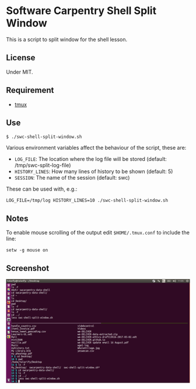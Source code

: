 # Software Carpentry Shell Split Window

This is a script to split window for the shell lesson.

## License

Under MIT.

## Requirement

-   [tmux](https://tmux.github.io/)

## Use

~~~
$ ./swc-shell-split-window.sh
~~~

Various environment variables affect the behaviour of the script, these are:

 * `LOG_FILE`:      The location where the log file will be stored (default: /tmp/swc-split-log-file)
 * `HISTORY_LINES`: How many lines of history to be shown (default: 5)
 * `SESSION`:       The name of the session (default: swc)

These can be used with, e.g.:

    LOG_FILE=/tmp/log HISTORY_LINES=10 ./swc-shell-split-window.sh

## Notes

To enable mouse scrolling of the output edit `$HOME/.tmux.conf` to include the
line:

~~~
setw -g mouse on
~~~

## Screenshot

![Screenshot of swc-shell-split-window](screenshot.png "Screenshot - only commands appear in top part of the shell, while instructor types in the bottom part and output is interleaved with commands")

